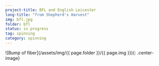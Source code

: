 ```yaml
---
project-title: BFL and English Leicester
long-title: "from Shepherd's Harvest"
img: bfl.jpg
folder: bfl
status: in progress
tag: spinning
category: spinning
---
```

![Bump of fiber](/assets/img/{{ page.folder }}/{{ page.img }}){: .center-image}
